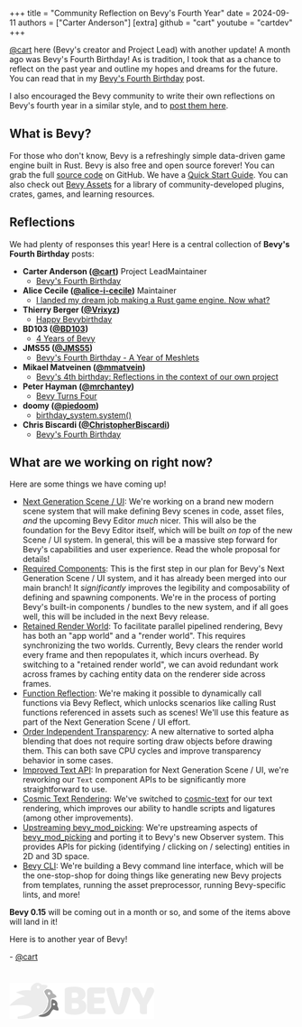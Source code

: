 +++
title = "Community Reflection on Bevy's Fourth Year"
date = 2024-09-11
authors = ["Carter Anderson"]
[extra]
github = "cart"
youtube = "cartdev"
+++

[@cart](https://www.twitter.com/cart_cart) here (Bevy's creator and Project Lead) with another update! A month ago was Bevy's Fourth Birthday! As is tradition, I took that as a chance to reflect on the past year and outline my hopes and dreams for the future. You can read that in my [Bevy's Fourth Birthday](/news/bevys-fourth-birthday) post.

I also encouraged the Bevy community to write their own reflections on Bevy's fourth year in a similar style, and to [post them here](https://github.com/bevyengine/bevy-website/issues/1592).

<!-- more -->

## What is Bevy?

For those who don't know, Bevy is a refreshingly simple data-driven game engine built in Rust. Bevy is also free and open source forever! You can grab the full [source code](https://github.com/bevyengine/bevy) on GitHub. We have a [Quick Start Guide](/learn/quick-start). You can also check out [Bevy Assets](/assets) for a library of community-developed plugins, crates, games, and learning resources.

## Reflections

We had plenty of responses this year! Here is a central collection of **Bevy's Fourth Birthday** posts:

* **Carter Anderson ([@cart](https://github.com/cart))** <span class="people-role people-role-inline people-role-project-lead">Project Lead</span><span class="people-role people-role-inline people-role-maintainer">Maintainer</span>
  * [Bevy's Fourth Birthday](/news/bevys-fourth-birthday)
* **Alice Cecile ([@alice-i-cecile](https://github.com/alice-i-cecile))** <span class="people-role people-role-inline people-role-maintainer">Maintainer</span>
  * [I landed my dream job making a Rust game engine. Now what?](/news/dream-job)
* **Thierry Berger ([@Vrixyz](https://github.com/Vrixyz))**
  * [Happy Bevybirthday](https://thierryberger.com/blog/bevy-4th-birthday/)
* **BD103 ([@BD103](https://github.com/BD103))**
  * [4 Years of Bevy](https://bd103.github.io/blog/2024-08-18-4-years-of-bevy)
* **JMS55 ([@JMS55](https://github.com/JMS55))**
  * [Bevy's Fourth Birthday - A Year of Meshlets](https://jms55.github.io/posts/2024-08-30-bevy-fourth-birthday/)
* **Mikael Matveinen ([@mmatvein](https://github.com/mmatvein))**
  * [Bevy's 4th birthday: Reflections in the context of our own project](https://www.reddit.com/r/bevy/comments/1f712hl/bevys_4th_birthday_reflections_in_the_context_of/)
* **Peter Hayman ([@mrchantey](https://github.com/mrchantey))**
  * [Bevy Turns Four](https://beetmash.com/blog/bevy-turns-four)
* **doomy ([@piedoom](https://github.com/piedoom))**
  * [birthday_system.system()](https://doomy.org/bevys-fourth-birthday/)
* **Chris Biscardi ([@ChristopherBiscardi](https://github.com/ChristopherBiscardi))**
  * [Bevy's Fourth Birthday](https://gist.github.com/ChristopherBiscardi/ab3fc92c3ba83e46cb5577bda2d287bc)

## What are we working on right now?

Here are some things we have coming up!

* [Next Generation Scene / UI](https://github.com/bevyengine/bevy/discussions/14437): We're working on a brand new modern scene system that will make defining Bevy scenes in code, asset files, _and_ the upcoming Bevy Editor _much_ nicer. This will also be the foundation for the Bevy Editor itself, which will be built _on top_ of the new Scene / UI system. In general, this will be a massive step forward for Bevy's capabilities and user experience. Read the whole proposal for details!
* [Required Components](https://github.com/bevyengine/bevy/pull/14791): This is the first step in our plan for Bevy's Next Generation Scene / UI system, and it has already been merged into our main branch! It _significantly_ improves the legibility and composability of defining and spawning components. We're in the process of porting Bevy's built-in components / bundles to the new system, and if all goes well, this will be included in the next Bevy release.
* [Retained Render World](https://github.com/bevyengine/bevy/pull/14449): To facilitate parallel pipelined rendering, Bevy has both an "app world" and a "render world". This requires synchronizing the two worlds. Currently, Bevy clears the render world every frame and then repopulates it, which incurs overhead. By switching to a "retained render world", we can avoid redundant work across frames by caching entity data on the renderer side across frames.
* [Function Reflection](https://github.com/bevyengine/bevy/pull/13152): We're making it possible to dynamically call functions via Bevy Reflect, which unlocks scenarios like calling Rust functions referenced in assets such as scenes! We'll use this feature as part of the Next Generation Scene / UI effort.
* [Order Independent Transparency](https://github.com/bevyengine/bevy/pull/14876): A new alternative to sorted alpha blending that does not require sorting draw objects before drawing them. This can both save CPU cycles and improve transparency behavior in some cases.
* [Improved Text API](https://github.com/bevyengine/bevy/discussions/15014): In preparation for Next Generation Scene / UI, we're reworking our `Text` component APIs to be significantly more straightforward to use.
* [Cosmic Text Rendering](https://github.com/bevyengine/bevy/pull/10193): We've switched to [cosmic-text](https://github.com/pop-os/cosmic-text) for our text rendering, which improves our ability to handle scripts and ligatures (among other improvements).
* [Upstreaming bevy_mod_picking](https://github.com/bevyengine/bevy/pull/13677): We're upstreaming aspects of [bevy_mod_picking](https://github.com/aevyrie/bevy_mod_picking/) and porting it to Bevy's new Observer system. This provides APIs for picking (identifying / clicking on / selecting) entities in 2D and 3D space.
* [Bevy CLI](https://hackmd.io/cCHAfbtaSviU_MDnbNHKxg): We're building a Bevy command line interface, which will be the one-stop-shop for doing things like generating new Bevy projects from templates, running the asset preprocessor, running Bevy-specific lints, and more!

**Bevy 0.15** will be coming out in a month or so, and some of the items above will land in it!

Here is to another year of Bevy!

\- [@cart](https://github.com/cart/)

<img src="/assets/bevy_logo_dark.svg" style="height: 4.0rem; margin-top: 1.5rem" class="invertable" />
